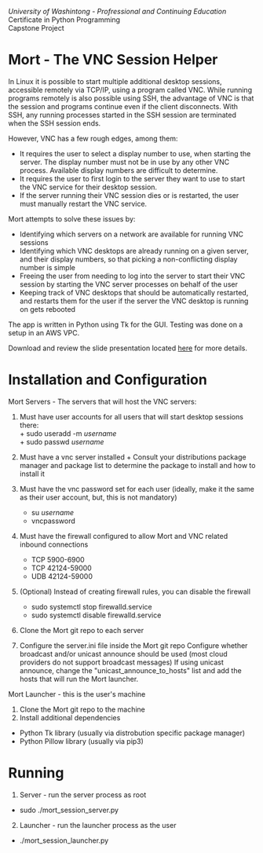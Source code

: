*University of Washintong - Profressional and Continuing Education*  
Certificate in Python Programming  
Capstone Project  


# **Mort - The VNC Session Helper**

In Linux it is possible to start multiple additional desktop sessions, accessible remotely via TCP/IP, using a program called VNC. While running programs remotely is also possible using SSH, the advantage of VNC is that the session and programs continue even if the client disconnects. With SSH, any running processes started in the SSH session are terminated when the SSH session ends.  

However, VNC has a few rough edges, among them:
+ It requires the user to select a display number to use, when starting the server. The display number must not be in use by any other VNC process. Available display numbers are difficult to determine.
+ It requires the user to first login to the server they want to use to start the VNC service for their desktop session.
+ If the server running their VNC session dies or is restarted, the user must manually restart the VNC service.

Mort attempts to solve these issues by:
+ Identifying which servers on a network are available for running VNC sessions
+ Identifying which VNC desktops are already running on a given server, and their display numbers, so that picking a non-conflicting display number is simple
+ Freeing the user from needing to log into the server to start their VNC session by starting the VNC server processes on behalf of the user
+ Keeping track of VNC desktops that should be automatically restarted, and restarts them for the user if the server the VNC desktop is running on gets rebooted

The app is written in Python using Tk for the GUI.
Testing was done on a setup in an AWS VPC.

Download and review the slide presentation located [here](./final_proj_presentation/mort.odp) for more details.

# Installation and Configuration

Mort Servers - The servers that will host the VNC servers:
  1. Must have user accounts for all users that will start desktop sessions there:<br>
    + sudo useradd -m *username*<br>
    + sudo passwd *username*<br>
  2. Must have a vnc server installed 
    + Consult your distributions package manager and package list to determine the package to install and how to install it
  3. Must have the vnc password set for each user (ideally, make it the same as their user account, but, this is not mandatory)
      + su *username*<br>
      + vncpassword<br>
  4. Must have the firewall configured to allow Mort and VNC related inbound connections
      + TCP 5900-6900<br>
      + TCP 42124-59000<br>
      + UDB 42124-59000<br>
      
  5. (Optional) Instead of creating firewall rules, you can disable the firewall
      + sudo systemctl stop firewalld.service<br>
      + sudo systemctl disable firewalld.service<br>
          
  6. Clone the Mort git repo to each server
  7. Configure the server.ini file inside the Mort git repo
    Configure whether broadcast and/or unicast announce should be used (most cloud providers do not support broadcast messages)
    If using unicast announce, change the "unicast_announce_to_hosts" list and add the hosts that will run the Mort launcher.
    
          
Mort Launcher - this is the user's machine
  1. Clone the Mort git repo to the machine
  2. Install additional dependencies
   + Python Tk library (usually via distrobution specific package manager)<br>
   + Python Pillow library (usually via pip3)<br>
 
       
# Running

1. Server - run the server process as root
  + sudo ./mort_session_server.py
          
2. Launcher - run the launcher process as the user
  + ./mort_session_launcher.py
  
  
  
          
      
    
  

